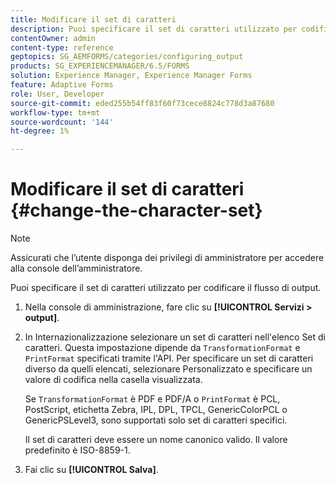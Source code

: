 ```yaml
---
title: Modificare il set di caratteri
description: Puoi specificare il set di caratteri utilizzato per codificare il flusso di output. Scopri come modificare il set di caratteri.
contentOwner: admin
content-type: reference
geptopics: SG_AEMFORMS/categories/configuring_output
products: SG_EXPERIENCEMANAGER/6.5/FORMS
solution: Experience Manager, Experience Manager Forms
feature: Adaptive Forms
role: User, Developer
source-git-commit: eded255b54ff83f60f73cece8824c778d3a87680
workflow-type: tm+mt
source-wordcount: '144'
ht-degree: 1%

---
```


# Modificare il set di caratteri {#change-the-character-set}

>[!NOTE]
> 
> Assicurati che l’utente disponga dei privilegi di amministratore per accedere alla console dell’amministratore.

Puoi specificare il set di caratteri utilizzato per codificare il flusso di output.

1. Nella console di amministrazione, fare clic su **[!UICONTROL Servizi > output]**.
1. In Internazionalizzazione selezionare un set di caratteri nell&#39;elenco Set di caratteri. Questa impostazione dipende da `TransformationFormat` e `PrintFormat` specificati tramite l&#39;API. Per specificare un set di caratteri diverso da quelli elencati, selezionare Personalizzato e specificare un valore di codifica nella casella visualizzata.

   Se `TransformationFormat` è PDF e PDF/A o `PrintFormat` è PCL, PostScript, etichetta Zebra, IPL, DPL, TPCL, GenericColorPCL o GenericPSLevel3, sono supportati solo set di caratteri specifici.

   Il set di caratteri deve essere un nome canonico valido. Il valore predefinito è ISO-8859-1.

1. Fai clic su **[!UICONTROL Salva]**.
